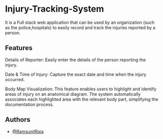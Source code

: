 
# Injury-Tracking-System

It is a Full stack web application that can be used by an organization (such as the police,hospitals) to easily record and track the injuries reported by a person.


## Features

Details of Reporter: Easily enter the details of the person reporting the injury.

Date & Time of Injury: Capture the exact date and time when the injury occurred.

Body Map Visualization: This feature enables users to highlight and identify areas of injury on an anatomical diagram. The system automatically associates each highlighted area with the relevant body part, simplifying the documentation process.

## Authors

- [@RamsunitRaja](https://github.com/RamsunitRaja)


